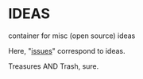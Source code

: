 # IDEAS
container for misc (open source) ideas

Here, "[issues](https://github.com/neuro-dream/IDEAS/issues)" correspond to ideas.  

Treasures AND Trash, sure.
